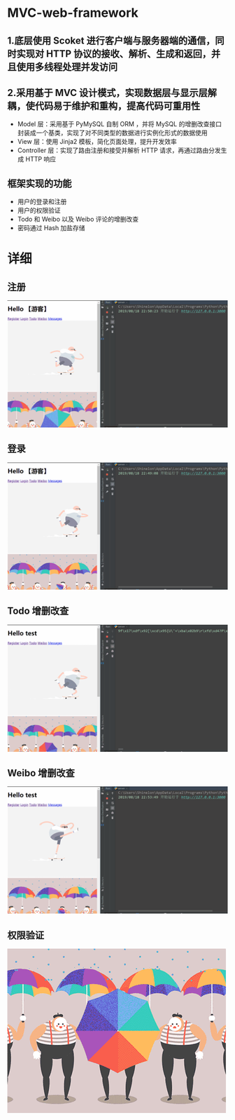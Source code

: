# MVC-web-framework  
## 1.底层使用 Scoket 进行客户端与服务器端的通信，同时实现对 HTTP 协议的接收、解析、生成和返回，并且使用多线程处理并发访问  
## 2.采用基于 MVC 设计模式，实现数据层与显示层解耦，使代码易于维护和重构，提高代码可重用性  
- Model 层：采用基于 PyMySQL 自制 ORM ，并将 MySQL 的增删改查接口封装成一个基类，实现了对不同类型的数据进行实例化形式的数据使用
- View 层：使用 Jinja2 模板，简化页面处理，提升开发效率
- Controller 层：实现了路由注册和接受并解析 HTTP 请求，再通过路由分发生成 HTTP 响应  

## 框架实现的功能  
- 用户的登录和注册
- 用户的权限验证
- Todo 和 Weibo 以及 Weibo 评论的增删改查
- 密码通过 Hash 加盐存储  

# 详细  
## 注册  
![register](https://github.com/FXYGR/MVC-web-framework/blob/master/image/register.gif "register")
## 登录
![login](https://github.com/FXYGR/MVC-web-framework/blob/master/image/login.gif "login")
## Todo 增删改查
![todo](https://github.com/FXYGR/MVC-web-framework/blob/master/image/Todo.gif "todo")
## Weibo 增删改查
![weibo](https://github.com/FXYGR/MVC-web-framework/blob/master/image/weibo.gif "weibo")
## 权限验证
![login_required](https://github.com/FXYGR/MVC-web-framework/blob/master/static/dribbble1.gif "login_required")
